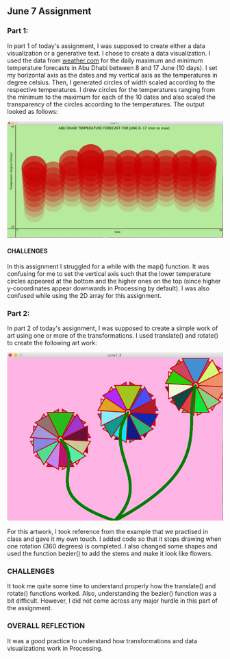 ## June 7 Assignment

### Part 1:

In part 1 of today's assignment, I was supposed to create either a data visualization or a generative text. I chose to create a data visualization. I used the data from 
[weather.com](https://weather.com/weather/tenday/l/0755f9b1a0f85388ca0d9510010eed3e6274c95ec9ecc1a8353af4782d304238) 
for the daily maximum and minimum temperature forecasts in Abu Dhabi between 8 and 17 June (10 days). I set my horizontal axis as the dates and my vertical axis as the temperatures in degree celsius. Then, I generated circles of width scaled according to the respective temperatures. I drew circles for the temperatures ranging from the minimum to the maximum for each of the 10 dates and also scaled the transparency of the circles according to the temperatures. The output looked as follows:

![](SSJune7_1.png)

#### CHALLENGES
In this assignment I struggled for a while with the map() function. It was confusing for me to set the vertical axis such that the lower temperature circles appeared at the bottom and the higher ones on the top (since higher y-cooordinates appear downwards in Processing by default). I was also confused while using the 2D array for this assignment.

### Part 2:
In part 2 of today's assignment, I was supposed to create a simple work of art using one or more of the transformations. I used translate() and rotate() to create the following art work:

![](SSJune7_2.png)

For this artwork, I took reference from the example that we practised in class and gave it my own touch. I added code so that it stops drawing when one rotation (360 degrees) is completed. I also changed some shapes and used the function bezier() to add the stems and make it look like flowers.

### CHALLENGES
It took me quite some time to understand properly how the translate() and rotate() functions worked. Also, understanding the bezier() function was a bit difficult. However, I did not come across any major hurdle in this part of the assignment.

### OVERALL REFLECTION

It was a good practice to understand how transformations and data visualizations work in Processing.


